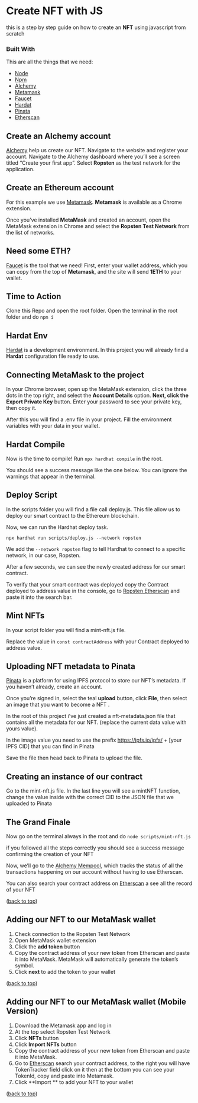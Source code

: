 # Create NFT with JS

this is a step by step guide on how to create an **NFT** using javascript from scratch

### Built With

This are all the things that we need:

- [Node](https://nodejs.org/)
- [Npm](https://www.npmjs.com/)
- [Alchemy](https://www.alchemy.com/)
- [Metamask](https://metamask.io/)
- [Faucet](https://faucet.ropsten.be/)
- [Hardat](https://hardhat.org/)
- [Pinata](https://pinata.cloud/)
- [Etherscan](https://ropsten.etherscan.io/)


## Create an Alchemy account
[Alchemy](https://www.alchemy.com/) help us create our NFT.
Navigate to the website and register your account.
Navigate to the Alchemy dashboard where you’ll see a screen titled “Create your first app”.
Select **Ropsten** as the test network for the application.

## Create an Ethereum account

For this example we use [Metamask](https://metamask.io/).
**Metamask** is available as a Chrome extension.

Once you’ve installed **MetaMask** and created an account, open the MetaMask extension in Chrome and select the **Ropsten Test Network** from the list of networks.

## Need some ETH?

[Faucet](https://faucet.ropsten.be/) is the tool that we need!
First, enter your wallet address, which you can copy from the top of **Metamask**, and the site will send **1ETH** to your wallet.

## Time to Action

Clone this Repo and open the root folder.
Open the terminal in the root folder and do  `npm i`

## Hardat Env

[Hardat](https://hardhat.org/) is a development environment.
In this project you will already find a **Hardat** configuration file ready to use.

## Connecting MetaMask to the project

In your Chrome browser, open up the MetaMask extension, click the three dots in the top right, and select the **Account Details** option. **Next, click the Export Private Key** button. Enter your password to see your private key, then copy it.

After this you will find a .env file in your project.
Fill the environment variables with your data in your wallet.

## Hardat Compile

Now is the time to compile!
Run `npx hardhat compile` in the root.

You should see a success message like the one below. You can ignore the warnings that appear in the terminal.

## Deploy Script

In the scripts folder you will find a file call deploy.js.
This file allow us to deploy our smart contract to the Ethereum blockchain.

Now, we can run the Hardhat deploy task.

    npx hardhat run scripts/deploy.js --network ropsten
We add the `--network ropsten` flag to tell Hardhat to connect to a specific network, in our case, Ropsten.

After a few seconds, we can see the newly created address for our smart contract.

To verify that your smart contract was deployed copy the Contract deployed to address value in the console, go to [Ropsten Etherscan](https://ropsten.etherscan.io/) and paste it into the search bar.

## Mint NFTs

In your script folder you will find a mint-nft.js file.

Replace the value in `const contractAddress` with your Contract deployed to address value.

## Uploading NFT metadata to Pinata

[Pinata](https://pinata.cloud/)  is a platform for using IPFS protocol to store our NFT’s metadata. If you haven’t already, create an account.

Once you’re signed in, select the teal  **upload**  button, click  **File**, then select an image that you want to become a NFT .

In the root of this project i've just created a nft-metadata.json file that contains all the metadata for our NFT. (replace the current data value with yours value).

In the image value you need to use the prefix https://ipfs.io/ipfs/ + [your IPFS CID] that you can find in Pinata

Save the file then head back to Pinata to upload the file.

## Creating an instance of our contract
Go to the mint-nft.js file.
In the last line you will see a mintNFT function, change the value inside with the correct CID to the JSON file that we uploaded to Pinata

## The Grand Finale
Now go on the terminal always in the root and do `node scripts/mint-nft.js`

if you followed all the steps correctly you should see a success message confirming the creation of your NFT

Now, we’ll go to the [Alchemy Mempool](https://dashboard.alchemyapi.io/mempool), which tracks the status of all the transactions happening on our account without having to use Etherscan.

You can also search your contract address on [Etherscan](https://ropsten.etherscan.io/) a see all the record of your NFT

([back to top](https://github.com/tizianocappai/create-nft-with-js#top))

## Adding our NFT to our MetaMask wallet

1.  Check connection to the Ropsten Test Network
2.  Open MetaMask wallet extension
3.  Click the  **add token**  button
4.  Copy the contract address of your new token from Etherscan and paste it into MetaMask. MetaMask will automatically generate the token’s symbol.
5.  Click  **next**  to add the token to your wallet

([back to top](https://github.com/tizianocappai/create-nft-with-js#top))

## Adding our NFT to our MetaMask wallet (Mobile Version)

1. Download the Metamask app and log in
2. At the top select Ropsten Test Network
3. Click  **NFTs**  button
4. Click  **Import NFTs**  button
5. Copy the contract address of your new token from Etherscan and paste it into MetaMask.
6. Go to [Etherscan](https://ropsten.etherscan.io/) search your contract address, to the right you will have TokenTracker field click on it then at the bottom you can see your TokenId, copy and paste into Metamask.
7. Click  **Import **  to add your NFT to your wallet

([back to top](https://github.com/tizianocappai/create-nft-with-js#top))